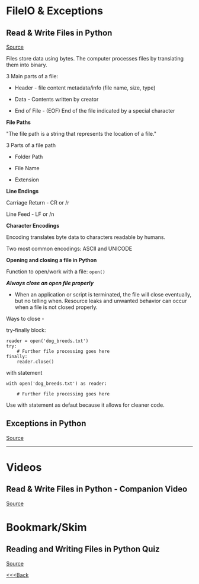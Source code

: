 # FileIO & Exceptions

## Read & Write Files in Python

[Source](https://realpython.com/read-write-files-python/)

Files store data using bytes. The computer processes files by translating them into binary.

3 Main parts of a file:

- Header - file content metadata/info (file name, size, type)

- Data - Contents written by creator

- End of File - (EOF) End of the file indicated by a special character

**File Paths**

"The file path is a string that represents the location of a file."

3 Parts of a file path

- Folder Path

- File Name

- Extension

**Line Endings**

Carriage Return - CR or /r

Line Feed - LF or /n

**Character Encodings**

Encoding translates byte data to characters readable by humans.

Two most common encodings: ASCII and UNICODE

**Opening and closing a file in Python**

Function to open/work with a file: `open()`

***Always close an open file properly***

- When an application or script is terminated, the file will close eventually, but no telling when. Resource leaks and unwanted behavior can occur when a file is not closed properly.

Ways to close -

try-finally block:

```
reader = open('dog_breeds.txt')
try:
    # Further file processing goes here
finally:
    reader.close()
```

with statement

```
with open('dog_breeds.txt') as reader:

    # Further file processing goes here
```

Use with statement as defaut because it allows for cleaner code.

## Exceptions in Python

[Source](https://realpython.com/python-exceptions/)

---

# Videos

## Read & Write Files in Python - Companion Video

[Source](https://realpython.com/courses/reading-and-writing-files-python/)

# Bookmark/Skim

## Reading and Writing Files in Python Quiz

[Source](https://realpython.com/quizzes/read-write-files-python/)


[<<<Back](README.md)
